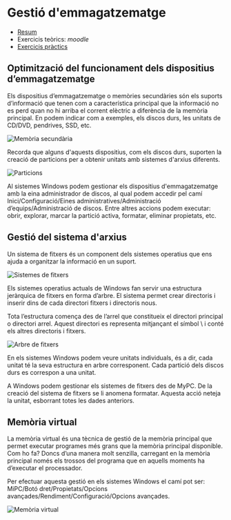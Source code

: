 Gestió d'emmagatzematge
====================================


* [Resum](https://gitpitch.com/jrodr236/som/master?p=GestioDEmmagatzematge)
* Exercicis teòrics: _moodle_
* [Exercicis pràctics](ExercicisGestioDEmmagatzematge.md)


Optimització del funcionament dels dispositius d’emmagatzematge
------------------

Els dispositius d’emmagatzematge o memòries secundàries són els suports d’informació que tenen
com a característica principal que la informació no es perd quan no hi arriba el corrent elèctric a
diferència de la memòria principal. En podem indicar com a exemples, els discos durs, les unitats de
CD/DVD, pendrives, SSD, etc.

![Memòria secundària](https://www.eposts.co/wp-content/uploads/2018/04/slider2.png)

Recorda que alguns d'aquests dispositius, com els discos durs, suporten la creació de particions per
a obtenir unitats amb sistemes d'arxius diferents.

![Particions](https://cdn1.techadvisor.co.uk/cmsdata/features/3679598/how-to-partition-windows-10_thumb800.jpg)

Al sistemes Windows podem gestionar els dispositius d'emmagatzematge amb la eina administrador
de discos, al qual podem accedir pel camí Inici/Configuració/Eines administratives/Administració
d’equips/Administració de discos. Entre altres accions podem executar: obrir, explorar, marcar la
partició activa, formatar, eliminar propietats, etc.

Gestió del sistema d'arxius
----------------------
Un sistema de fitxers és un component dels sistemes operatius que ens ajuda a organitzar la
informació en un suport.

![Sistemes de fitxers](https://www.minitool.com/images-mt/lib/hard-disk-partition.jpg)


Els sistemes operatius actuals de Windows fan servir una estructura jeràrquica de fitxers en forma
d’arbre. El sistema permet crear directoris i inserir dins de cada directori fitxers i directoris nous.

Tota l’estructura comença des de l’arrel que constitueix el directori principal o directori arrel.
Aquest directori es representa mitjançant el símbol \ i conté els altres directoris i fitxers.

![Arbre de fitxers](http://www.linuxandubuntu.com/uploads/2/1/1/5/21152474/windows-file-structure_orig.jpg)

En els sistemes Windows podem veure unitats individuals, és a dir, cada unitat té la seva estructura
en arbre corresponent. Cada partició dels discos durs es correspon a una unitat.

A Windows podem gestionar els sistemes de fitxers des de MyPC. De la creació del sistema de
fitxers se li anomena formatar. Aquesta acció neteja la unitat, esborrant totes les dades anteriors.

Memòria virtual
---------------
La memòria virtual és una tècnica de gestió de la memòria principal que permet executar programes
més grans que la memòria principal disponible. Com ho fa? Doncs d’una manera molt senzilla,
carregant en la memòria principal només els trossos del programa que en aquells moments ha
d’executar el processador.

Per efectuar aquesta gestió en els sistemes Windows el camí pot ser: MiPC/Botó
dret/Propietats/Opcions avançades/Rendiment/Configuració/Opcions avançades.

![Memòria virtual](https://images.techhive.com/images/article/2014/10/1124-primary-100528062-large.jpg)